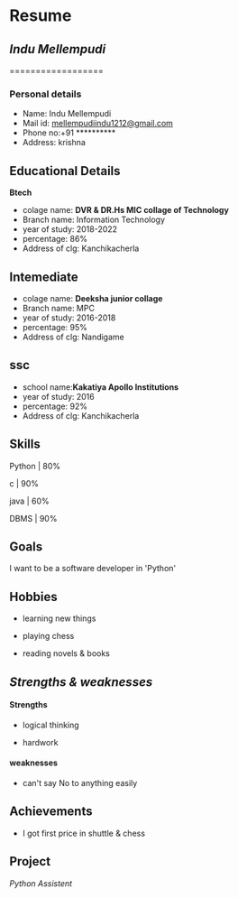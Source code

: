 # Resume

## *Indu Mellempudi*
==================

### Personal details
 
 - Name: Indu Mellempudi<br>
 - Mail id: mellempudiindu1212@gmail.com<br>
 - Phone no:+91 **********<br>
 - Address: krishna<br>
 
 ## Educational Details
  
  **Btech**
  
  - colage name: __DVR & DR.Hs MIC collage of Technology__<br>
  - Branch name: Information Technology<br>
  - year of study: 2018-2022<br>
  - percentage: 86%<br>
  - Address of clg: Kanchikacherla<br>

## Intemediate
  
  - colage name: __Deeksha junior collage__ <br>
  - Branch name: MPC<br>
  - year of study: 2016-2018<br>
  - percentage: 95%<br>
  - Address of clg: Nandigame<br>

## ssc

  - school name:__Kakatiya Apollo Institutions__<br>
  - year of study: 2016<br>
  - percentage: 92%<br>
  - Address of clg: Kanchikacherla<br>

## Skills

 Python  |  80%

 c       |  90%

 java    |  60%

 DBMS    |  90%

## Goals

I want to be a software developer in 'Python'

## Hobbies 

- learning new  things

- playing chess

- reading novels & books

## *Strengths & weaknesses*

#### Strengths

- logical thinking
 
- hardwork

#### weaknesses
 - can't say No to anything easily
 
 ## **Achievements**
 
 - I got first price in shuttle & chess

## Project
 
 *Python Assistent*
 



